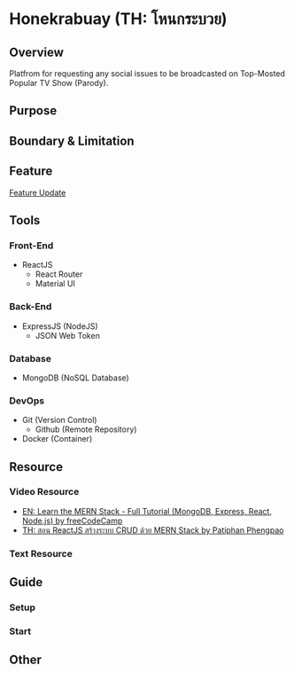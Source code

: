 # Honekrabuay (TH: โหนกระบวย)  

## Overview

Platfrom for requesting any social issues to be broadcasted on Top-Mosted Popular TV Show (Parody).

## Purpose

## Boundary & Limitation

## Feature

[Feature Update](https://github.com/lebrancconvas/Honekrabuay/tree/master/Version)

## Tools

### Front-End

- ReactJS
  - React Router
  - Material UI

### Back-End

- ExpressJS (NodeJS)
  - JSON Web Token

### Database

- MongoDB (NoSQL Database)  

### DevOps

- Git (Version Control)
  - Github (Remote Repository)
- Docker (Container)

## Resource

### Video Resource

- [EN: Learn the MERN Stack - Full Tutorial (MongoDB, Express, React, Node.js) by freeCodeCamp](https://www.youtube.com/watch?v=7CqJlxBYj-M)
- [TH: สอน ReactJS สร้างระบบ CRUD ด้วย MERN Stack by Patiphan Phengpao](https://www.youtube.com/watch?v=-RCZ0rZvoAU)

### Text Resource

## Guide

### Setup

### Start

## Other
